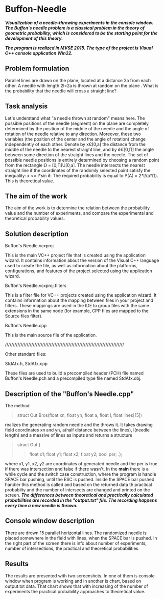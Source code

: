 # Buffon-Needle
***Visualization of a needle-throwing experiments in the console window. The Buffon's needle problem is a classical problem in the theory of geometric probability, which is considered to be the starting point for the development of this theory.***

***The program is realized in MVSE 2015. The type of the project is Visual C++ console application Win32.***

<h2> Problem formulation </h2>
Parallel lines are drawn on the plane, located at a distance 2a from each other. A needle with length 2l<2a is thrown at random on the plane . What is the probability that the needle will cross a straight line?

<h2> Task analysis </h2>
Let's understand what "a needle thrown at random" means here.
The possible positions of the needle (segment) on the plane are completely determined by the position of the middle of the needle and the angle of rotation of the needle relative to any direction. Moreover, these two variables (the position of the center and the angle of rotation) change independently of each other. Denote by xЄ[0,a] the distance from the middle of the needle to the nearest straight line, and by ∂Є[0,∏] the angle between some direction of the straight lines and the needle.
The set of possible needle positions is entirely determined by choosing a random point from the rectangle Ω = [0,∏]Ú[0,a].
The needle intersects the nearest straight line if the coordinates of the randomly selected point satisfy the inequality: x <= l*sin ∂. 
The required probability is equal to P(A) = 2*l/(a*∏). This is theoretical value.

<h2> The aim of the work </h2>
The aim of the work is to determine the relation between the probability value and the number of experiments, and compare the experimental and theoretical probability values.

<h2> Solution description </h2>
 Buffon's Needle.vcxproj
 
This is the main VC++ project file that is created using the application wizard. It contains information about the version of the Visual C++ language used to create the file, as well as information about the platforms, configurations, and features of the project selected using the application wizard.

Buffon's Needle.vcxproj.filters

This is a filter file for VC++ projects created using the application wizard. It contains information about the mapping between files in your project and filters. These mappings are used in the IDE to group files with the same extensions in the same node (for example, CPP files are mapped to the Source files filter).

Buffon's Needle.cpp

This is the main source file of the application.

/////////////////////////////////////////////////////////////////////////////

Other standard files:

StdAfx.h, StdAfx.cpp

These files are used to build a precompiled header (PCH) file named Buffon's Needle.pch and a precompiled type file named StdAfx.obj.

<h2> Description of the "Buffon's Needle.cpp" </h2>
The method 

>struct Out Bros(float xn, float yn, float a, float l, float lines[15])

realizes the generating random needle and the throws it.
It takes drawing field coordinates xn and yn, a(half distance between the lines), l(needle length) and a massive of lines as inputs and returns a structure

>struct Out
>{
>>	float x1;
>>	float y1;
>>	float x2;
>>	float y2;
>>	bool per;
.};

where x1, y1, x2, y2 are coordinates of generated needle and the per is true if there was intersection and false if there wasn't.
In the **main** there is a while cycle and the switch case construction, where the program is handle SPACE bar pushing, until the ESC is pushed. Inside the SPACE bar pushed handler this method is called and based on the returned data th practical probabilty and the number of intersects are changed and printed on the screen.
***The differences between theoretical and practically calculated probabilities are recorded in the "output.txt" file. The recording happens every time a new needle is thrown.***

<h2> Console window description </h2>
There are drown 15 parallel horizontal lines. The randomized needle is placed somewhere in the field with lines, when the SPACE bar is pushed.
In the right part of the screen there is info about number of experiments, number of intersections, the practical and theoretical probabilities.

<h2> Results </h2>
The results are presented with two screenshots. In one of them is console window when program is working and in another is chart, based on output.txt data. That chart shows that with increasing of the number of experiments the practical probability approaches to theoretical value.

